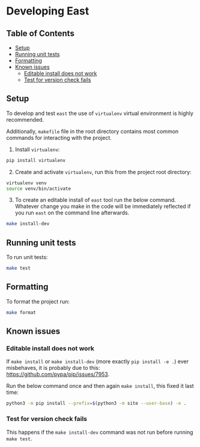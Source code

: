 # Developing East

## Table of Contents

<!-- vim-markdown-toc GFM -->

- [Setup](#setup)
- [Running unit tests](#running-unit-tests)
- [Formatting](#formatting)
- [Known issues](#known-issues)
  - [Editable install does not work](#editable-install-does-not-work)
  - [Test for version check fails](#test-for-version-check-fails)

<!-- vim-markdown-toc -->

## Setup

To develop and test `east` the use of `virtualenv` virtual environment is highly
recommended.

Additionally, `makefile` file in the root directory contains most common
commands for interacting with the project.

1. Install `virtualenv`:

```bash
pip install virtualenv
```

2. Create and activate `virtualenv`, run this from the project root directory:

```bash
virtualenv venv
source venv/bin/activate
```

3. To create an editable install of `east` tool run the below command. Whatever
   change you make in the code will be immediately reflected if you run `east`
   on the command line afterwards.

```bash
make install-dev
```

## Running unit tests

To run unit tests:

```bash
make test
```

## Formatting

To format the project run:

```bash
make format
```

## Known issues

### Editable install does not work

If `make install` or `make install-dev` (more exactly `pip install -e .`) ever
misbehaves, it is probably due to this: https://github.com/pypa/pip/issues/7953.

Run the below command once and then again `make install`, this fixed it last
time:

```bash
python3 -m pip install --prefix=$(python3 -m site --user-base) -e .
```

### Test for version check fails

This happens if the `make install-dev` command was not run before running
`make test`.
